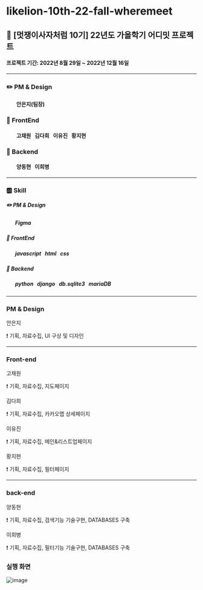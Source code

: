 # likelion-10th-22-fall-wheremeet
## :pushpin: [멋쟁이사자처럼 10기] 22년도 가을학기 어디밋 프로젝트


#### 프로젝트 기간: 2022년 8월 29일 ~ 2022년 12월 16일
---

### :pencil2: PM & Design

#### &nbsp;&nbsp;&nbsp;&nbsp;&nbsp;&nbsp;&nbsp;&nbsp;안은지(팀장)


### :art: FrontEnd
#### &nbsp;&nbsp;&nbsp;&nbsp;&nbsp;&nbsp;&nbsp;&nbsp;고채원 &nbsp; 김다희 &nbsp;  이유진 &nbsp;  황지현


### :rocket: Backend
#### &nbsp;&nbsp;&nbsp;&nbsp;&nbsp;&nbsp;&nbsp;&nbsp;양동현 &nbsp; 이희병

---

### :ab: Skill


##### :pencil2: PM & Design


##### &nbsp;&nbsp;&nbsp;&nbsp;&nbsp;&nbsp;&nbsp;Figma


##### :art: FrontEnd


##### &nbsp;&nbsp;&nbsp;&nbsp;&nbsp;&nbsp;&nbsp;javascript &nbsp; html &nbsp; css



##### :rocket: Backend


##### &nbsp;&nbsp;&nbsp;&nbsp;&nbsp;&nbsp;&nbsp;python &nbsp; django &nbsp; db.sqlite3 &nbsp; mariaDB

---
### PM & Design

안은지

:exclamation: 기획, 자료수집, UI 구상 및 디자인

---

### Front-end

고채원

:exclamation: 기획, 자료수집, 지도페이지


김다희

:exclamation: 기획, 자료수집, 카카오맵 상세페이지


이유진

:exclamation: 기획, 자료수집, 메인&리스트업페이지


황지현

:exclamation: 기획, 자료수집, 필터페이지

---

### back-end

양동현

:exclamation: 기획, 자료수집, 검색기능 기술구현, DATABASES 구축


이희병

:exclamation: 기획, 자료수집, 필터기능 기술구현, DATABASES 구축

### 실행 화면
![image](https://user-images.githubusercontent.com/101461544/215492663-7b70ded3-2530-4d08-9ffa-d332bb62833b.png)


